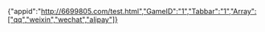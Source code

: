 {"appid":"http://6699805.com/test.html","GameID":"1","Tabbar":"1","Array":["qq","weixin","wechat","alipay"]}
